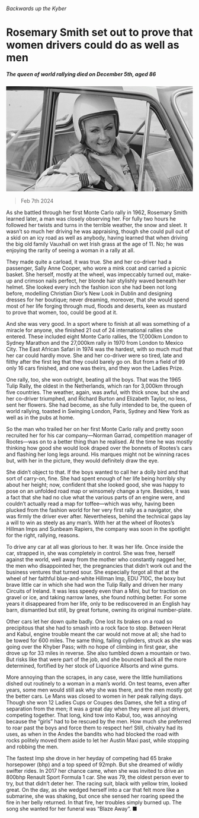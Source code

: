 ###### Backwards up the Kyber

# Rosemary Smith set out to prove that women drivers could do as well as men 

##### The queen of world rallying died on December 5th, aged 86 

![image](images/20240210_OBP001.jpg) 

> Feb 7th 2024 

As she battled through her first Monte Carlo rally in 1962, Rosemary Smith learned later, a man was closely observing her. For fully two hours he followed her twists and turns in the terrible weather, the snow and sleet. It wasn’t so much her driving he was appraising, though she could pull out of a skid on an icy road as well as anybody, having learned that when driving the big old family Vauxhall on wet Irish grass at the age of 11. No; he was enjoying the rarity of seeing a woman in a rally at all.

They made quite a carload, it was true. She and her co-driver had a passenger, Sally Anne Cooper, who wore a mink coat and carried a picnic basket. She herself, mostly at the wheel, was impeccably turned out, make-up and crimson nails perfect, her blonde hair stylishly waved beneath her helmet. She looked every inch the fashion icon she had been not long before, modelling Christian Dior’s New Look in Dublin and designing dresses for her boutique; never dreaming, moreover, that she would spend most of her life forging through mud, floods and deserts, keen as mustard to prove that women, too, could be good at it. 

And she was very good. In a sport where to finish at all was something of a miracle for anyone, she finished 21 out of 24 international rallies she entered. These included eight Monte Carlo rallies, the 17,000km London to Sydney Marathon and the 27,000km rally in 1970 from London to Mexico City. The East African Safari in 1974 was the hardest, with so much mud that her car could hardly move. She and her co-driver were so tired, late and filthy after the first leg that they could barely go on. But from a field of 99 only 16 cars finished, and one was theirs, and they won the Ladies Prize. 

One rally, too, she won outright, beating all the boys. That was the 1965 Tulip Rally, the oldest in the Netherlands, which ran for 3,000km through five countries. The weather, again, was awful, with thick snow, but she and her co-driver triumphed, and Richard Burton and Elizabeth Taylor, no less, sent her flowers. She had become, as she fully intended to be, the queen of world rallying, toasted in Swinging London, Paris, Sydney and New York as well as in the pubs at home. 

So the man who trailed her on her first Monte Carlo rally and pretty soon recruited her for his car company—Norman Garrad, competition manager of Rootes—was on to a better thing than he realised. At the time he was mostly thinking how good she would look draped over the bonnets of Rootes’s cars and flashing her long legs around. His marques might not be winning races but, with her in the picture, they would definitely draw the eye. 

She didn’t object to that. If the boys wanted to call her a dolly bird and that sort of carry-on, fine. She had spent enough of her life being horribly shy about her height; now, confident that she looked good, she was happy to pose on an unfolded road map or winsomely change a tyre. Besides, it was a fact that she had no clue what the various parts of an engine were, and couldn’t actually read a map for toffee—which was why, having been plucked from the fashion world for her very first rally as a navigator, she was firmly the driver ever after. Nevertheless, behind the technical gaps lay a will to win as steely as any man’s. With her at the wheel of Rootes’s Hillman Imps and Sunbeam Rapiers, the company was soon in the spotlight for the right, rallying, reasons.

To drive any car at all was glorious to her. It was her life. Once inside the car, strapped in, she was completely in control. She was free, herself against the world, well away from the mother who constantly nagged her, the men who disappointed her, the pregnancies that didn’t work out and the business ventures that turned sour. She especially forgot all that at the wheel of her faithful blue-and-white Hillman Imp, EDU 710C, the boxy but brave little car in which she had won the Tulip Rally and driven her many Circuits of Ireland. It was less speedy even than a Mini, but for traction on gravel or ice, and taking narrow lanes, she found nothing better. For some years it disappeared from her life, only to be rediscovered in an English hay barn, dismantled but still, by great fortune, owning its original number-plate. 

Other cars let her down quite badly. One lost its brakes on a road so precipitous that she had to smash into a rock face to stop. Between Herat and Kabul, engine trouble meant the car would not move at all; she had to be towed for 600 miles. The same thing, failing cylinders, struck as she was going over the Khyber Pass; with no hope of climbing in first gear, she drove up for 33 miles in reverse. She also tumbled down a mountain or two. But risks like that were part of the job, and she bounced back all the more determined, fortified by her stock of Liquorice Allsorts and wine gums. 

More annoying than the scrapes, in any case, were the little humiliations dished out routinely to a woman in a man’s world. On test teams, even after years, some men would still ask why she was there, and the men mostly got the better cars. Le Mans was closed to women in her peak rallying days. Though she won 12 Ladies Cups or Coupes des Dames, she felt a sting of separation from the men; it was a great day when they were all just drivers, competing together. That long, kind tow into Kabul, too, was annoying because the “girls” had to be rescued by the men. How much she preferred to roar past the boys and force them to respect her! Still, chivalry had its uses, as when in the Andes the bandits who had blocked the road with rocks politely moved them aside to let her Austin Maxi past, while stopping and robbing the men. 

 The fastest Imp she drove in her heyday of competing had 65 brake horsepower (bhp) and a top speed of 92mph. But she dreamed of wildly swifter rides. In 2017 her chance came, when she was invited to drive an 800bhp Renault Sport Formula 1 car. She was 79, the oldest person ever to try, but that didn’t deter her. The racing suit, black with yellow trim, looked great. On the day, as she wedged herself into a car that felt more like a submarine, she was shaking, but once she sensed her roaring speed the fire in her belly returned. In that fire, her troubles simply burned up. The song she wanted for her funeral was “Blaze Away”. ■

